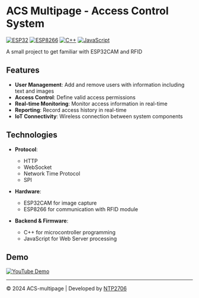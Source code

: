 # ACS Multipage - Access Control System

[![ESP32](https://img.shields.io/badge/ESP32-E7352C?style=flat&logo=espressif&logoColor=white)](https://www.espressif.com/)
[![ESP8266](https://img.shields.io/badge/ESP8266-00979D?style=flat&logo=espressif&logoColor=white)](https://www.espressif.com/)
[![C++](https://img.shields.io/badge/C++-00599C?style=flat&logo=cplusplus&logoColor=white)](https://isocpp.org/)
[![JavaScript](https://img.shields.io/badge/JavaScript-F7DF1E?style=flat&logo=javascript&logoColor=black)](https://developer.mozilla.org/en-US/docs/Web/JavaScript)

A small project to get familiar with ESP32CAM and RFID

## Features

- **User Management**: Add and remove users with information including text and images
- **Access Control**: Define valid access permissions
- **Real-time Monitoring**: Monitor access information in real-time
- **Reporting**: Record access history in real-time
- **IoT Connectivity**: Wireless connection between system components

## Technologies

- **Protocol**:
  - HTTP
  - WebSocket
  - Network Time Protocol
  - SPI

- **Hardware**:
  - ESP32CAM for image capture
  - ESP8266 for communication with RFID module

- **Backend & Firmware**:
  - C++ for microcontroller programming
  - JavaScript for Web Server processing

 ## Demo
[![YouTube Demo](https://img.shields.io/badge/YouTube-Watch_Demo-red?style=flat&logo=youtube)](https://youtu.be/ZuliUIhSI_8)

---

© 2024 ACS-multipage | Developed by [NTP2706](https://github.com/ntp2706)
